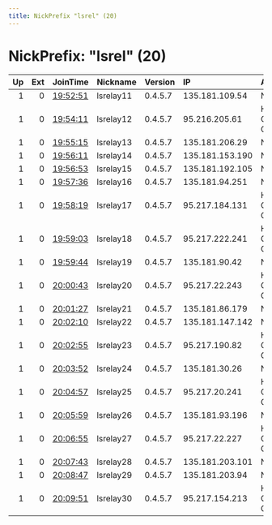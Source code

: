 ```yaml
---
title: NickPrefix "lsrel" (20)
---
```


# NickPrefix: "lsrel" (20)

|   Up |   Ext | JoinTime                                                                                            | Nickname   | Version   | IP              | AS                  | CC   |   ORp |   Dirp | OS    | Contact                |   eFamMembers |
|-----:|------:|:----------------------------------------------------------------------------------------------------|:-----------|:----------|:----------------|:--------------------|:-----|------:|-------:|:------|:-----------------------|--------------:|
|    1 |     0 | [19:52:51](https://metrics.torproject.org/rs.html#details/36A2C0D35FBBF561CD588C1A91FD508E27C8A2DB) | lsrelay11  | 0.4.5.7   | 135.181.109.54  | None                | ca   |  6080 |      0 | Linux | nomail@notexisting.net |            30 |
|    1 |     0 | [19:54:11](https://metrics.torproject.org/rs.html#details/7D9032F03E0A113BB6E252A1260D771F9F91CC20) | lsrelay12  | 0.4.5.7   | 95.216.205.61   | Hetzner Online GmbH | fi   |  6080 |      0 | Linux | nomail@notexisting.net |            30 |
|    1 |     0 | [19:55:15](https://metrics.torproject.org/rs.html#details/116C8DBE57ED44ED79277C55B3454C872B3AC706) | lsrelay13  | 0.4.5.7   | 135.181.206.29  | None                | ca   |  6080 |      0 | Linux | nomail@notexisting.net |            30 |
|    1 |     0 | [19:56:11](https://metrics.torproject.org/rs.html#details/D20B14033137C8820080044149F4CDF3AB7D7D6B) | lsrelay14  | 0.4.5.7   | 135.181.153.190 | None                | ca   |  6080 |      0 | Linux | nomail@notexisting.net |            30 |
|    1 |     0 | [19:56:53](https://metrics.torproject.org/rs.html#details/26A562EBC155147494AC9C18272AFC2F4E05E313) | lsrelay15  | 0.4.5.7   | 135.181.192.105 | None                | ca   |  6080 |      0 | Linux | nomail@notexisting.net |            30 |
|    1 |     0 | [19:57:36](https://metrics.torproject.org/rs.html#details/61FD2054542DFAFE71C36E6108BCF90018133329) | lsrelay16  | 0.4.5.7   | 135.181.94.251  | None                | ca   |  6080 |      0 | Linux | nomail@notexisting.net |            30 |
|    1 |     0 | [19:58:19](https://metrics.torproject.org/rs.html#details/E685B5E862313123B09D08B2D7B809D5E77FC583) | lsrelay17  | 0.4.5.7   | 95.217.184.131  | Hetzner Online GmbH | fi   |  6080 |      0 | Linux | nomail@notexisting.net |            30 |
|    1 |     0 | [19:59:03](https://metrics.torproject.org/rs.html#details/E3AC642326CF45387380BEC10F7F3E3FDCBB44C8) | lsrelay18  | 0.4.5.7   | 95.217.222.241  | Hetzner Online GmbH | fi   |  6080 |      0 | Linux | nomail@notexisting.net |            30 |
|    1 |     0 | [19:59:44](https://metrics.torproject.org/rs.html#details/A2183093F7DD912DD8FF8ACE3103CDE896C9133E) | lsrelay19  | 0.4.5.7   | 135.181.90.42   | None                | ca   |  6080 |      0 | Linux | nomail@notexisting.net |            30 |
|    1 |     0 | [20:00:43](https://metrics.torproject.org/rs.html#details/033229F65DB9723C7D69C5AA6D83874BFDDD0548) | lsrelay20  | 0.4.5.7   | 95.217.22.243   | Hetzner Online GmbH | fi   |  6080 |      0 | Linux | nomail@notexisting.net |            30 |
|    1 |     0 | [20:01:27](https://metrics.torproject.org/rs.html#details/777C38C188422CE13DC73B0D707C23121AE7654F) | lsrelay21  | 0.4.5.7   | 135.181.86.179  | None                | ca   |  6080 |      0 | Linux | nomail@notexisting.net |            30 |
|    1 |     0 | [20:02:10](https://metrics.torproject.org/rs.html#details/7ACDE25A80464A287CD62350F669695D9AE63BF6) | lsrelay22  | 0.4.5.7   | 135.181.147.142 | None                | ca   |  6080 |      0 | Linux | nomail@notexisting.net |            30 |
|    1 |     0 | [20:02:55](https://metrics.torproject.org/rs.html#details/244F2996510CC61DB37B67A43CA75DCCA6FEC704) | lsrelay23  | 0.4.5.7   | 95.217.190.82   | Hetzner Online GmbH | fi   |  6080 |      0 | Linux | nomail@notexisting.net |            30 |
|    1 |     0 | [20:03:52](https://metrics.torproject.org/rs.html#details/9FE4F774CB39F12AA6EE7B85E260DE5CBFB64802) | lsrelay24  | 0.4.5.7   | 135.181.30.26   | None                | ca   |  6080 |      0 | Linux | nomail@notexisting.net |            30 |
|    1 |     0 | [20:04:57](https://metrics.torproject.org/rs.html#details/33DB69E9BBED1E38A7BA9B4DF2EAF0307C2B7D69) | lsrelay25  | 0.4.5.7   | 95.217.20.241   | Hetzner Online GmbH | fi   |  6080 |      0 | Linux | nomail@notexisting.net |            30 |
|    1 |     0 | [20:05:59](https://metrics.torproject.org/rs.html#details/19BA68689631B678844943FFAD923A4BEAE74A91) | lsrelay26  | 0.4.5.7   | 135.181.93.196  | None                | ca   |  6080 |      0 | Linux | nomail@notexisting.net |            30 |
|    1 |     0 | [20:06:55](https://metrics.torproject.org/rs.html#details/305B8C224E218E9D253540729C8714FBB2A8E994) | lsrelay27  | 0.4.5.7   | 95.217.22.227   | Hetzner Online GmbH | fi   |  6080 |      0 | Linux | nomail@notexisting.net |            30 |
|    1 |     0 | [20:07:43](https://metrics.torproject.org/rs.html#details/F92E424B8D5B91C4AA1DE84E1E37712B063A6041) | lsrelay28  | 0.4.5.7   | 135.181.203.101 | None                | ca   |  6080 |      0 | Linux | nomail@notexisting.net |            30 |
|    1 |     0 | [20:08:47](https://metrics.torproject.org/rs.html#details/A3F7C1E82FABB5A4FCEE5CB4F2EC68DC4CAC39D6) | lsrelay29  | 0.4.5.7   | 135.181.203.94  | None                | ca   |  6080 |      0 | Linux | nomail@notexisting.net |            30 |
|    1 |     0 | [20:09:51](https://metrics.torproject.org/rs.html#details/12556380B566031BBF66DB035C013551F29A64AC) | lsrelay30  | 0.4.5.7   | 95.217.154.213  | Hetzner Online GmbH | fi   |  6080 |      0 | Linux | nomail@notexisting.net |            30 |
